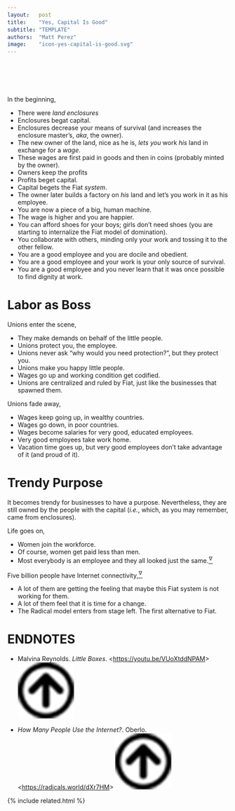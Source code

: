 ```yaml
---
layout:   post
title:    "Yes, Capital Is Good"
subtitle: "TEMPLATE"
authors:  "Matt Perez"
image:    "icon-yes-capital-is-good.svg"
---
```


<div style="display:none;">
 <p>Capital is good and goodness. We have to fix that&mdash;and we can!</p>
</div>

<h1>&nbsp;</h1>
 <p>In the beginning,</p>
  <ul>
   <li>There were <em>land enclosures</em></li>
   <li>Enclosures begat capital.</li>
   <li>Enclosures decrease your means of survival (and increases the enclosure master&rsquo;s, <em>aka</em>, the owner).</li>
   <li>The new owner of the land, nice as he is, <em>lets you</em> work <em>his</em> land in exchange for a <em>wage</em>.</li>
   <li>These wages are first paid in goods and then in coins (probably minted by the owner).</li>
   <li>Owners keep the profits</li>
   <li>Profits beget capital.</li>
   <li>Capital begets the <span class="_paradigm">Fiat</span> <em>system</em>.</li>
   <li>The owner later builds a factory on <em>his</em> land and let&rsquo;s you work in it as his employee.</li>
   <li>You are now a piece of a big, human machine.</li>
   <li>The wage is higher and you are happier.</li>
   <li>You can afford shoes for your boys; girls don&rsquo;t need shoes (you are starting to internalize the <span class="_paradigm">Fiat</span> model of domination).</li>
   <li>You collaborate with others, minding only your work and tossing it to the other fellow.</li>
   <li>You are a good employee and you are docile and obedient.</li>
   <li>You are a good employee and your work is your only source of survival.</li>
   <li>You are a good employee and you never learn that it was once possible to find  dignity at work.</li>
  </ul>

<h1>Labor as Boss</h1>
 <p>Unions enter the scene,</p>
  <ul>
   <li>They make demands on behalf of the little people.</li>
   <li>Unions protect you, the employee.</li>
   <li>Unions never ask &ldquo;why would you need protection?&rdquo;, but they protect you.</li>
   <li>Unions make you happy little people.</li>
   <li>Wages go up and working condition get codified.</li>
   <li>Unions are centralized and ruled by <span class="_paradigm">Fiat</span>, just like the businesses that spawned them.</li>
  </ul>
 <p>Unions fade away,</p>
  <ul>
   <li>Wages keep going up, in wealthy countries.</li>
   <li>Wages go down, in poor countries.</li>
   <li>Wages become salaries for very good, educated employees.</li>
   <li>Very good employees take work home.</li>
   <li>Vacation time goes up, but very good employees don&rsquo;t take advantage of it (and proud of it).</li>
  </ul>

<h1>Trendy Purpose</h1>
 <p>It becomes trendy for businesses to have a purpose. Nevertheless, they are still owned by the people with the capital (<em>i.e.</em>, which, as you may remember, came from enclosures).</p>
 <p>Life goes on,</p>
  <ul>
   <li>Women join the workforce.</li>
   <li>Of course, women get paid less than men.</li>
   <li>Most everybody is an employee and <span class="_quotespan">they all looked just the same</span>.<a href="#en01"><sup id="bm01">&hairsp;&nabla;&hairsp;</sup></a></li>
  </ul>
 <p>Five billion people have Internet connectivity,<a href="#en02"><sup id="bm02">&hairsp;&nabla;&hairsp;</sup></a></p>
  <ul>
   <li>A lot of them are getting the feeling that maybe this <span class="_paradigm">Fiat</span> system is not working for them.</li>
   <li>A lot of them feel that it is time for a change.</li>
   <li>The <span class="_paradigm">Radical</span> model enters from stage left. The first alternative to <span class="_paradigm">Fiat</span>.</li>
  </ul>

<h1 class="_section">ENDNOTES</h1>
 <ul>
  <li id="en01">
   <p class="_list-item">
    Malvina Reynolds.
    <em>Little Boxes</em>.
    &lt;<a href="https://youtu.be/VUoXtddNPAM" target="_blank">https://youtu.be/VUoXtddNPAM</a>&gt;
    <a class="_uparrow" href="#bm01"><img src="/assets/img/arrow-up-icon.png"></a>
   </p>
  </li>
  <li id="en02">
   <p class="_list-item">
    <em>How Many People Use the Internet?</em>.
    Oberlo.
    &lt;<a href="https://radicals.world/dXr7HM" target="_blank">https://radicals.world/dXr7HM</a>&gt;
    <a class="_uparrow" href="#bm02"><img src="/assets/img/arrow-up-icon.png"></a>
   </p>
  </li>
 </ul>

{% include related.html %}
